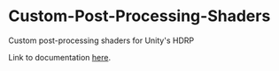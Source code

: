 # Custom-Post-Processing-Shaders
Custom post-processing shaders for Unity's HDRP

Link to documentation [here](https://www.notion.so/Process-Document-for-Independent-Study-ecdefa7fdba04e41a7f4dff7dda4a634).
